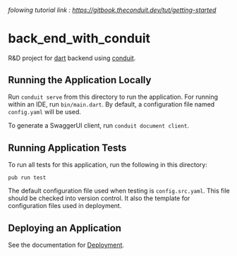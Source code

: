 ###### folowing tutorial link : https://gitbook.theconduit.dev/tut/getting-started



# back_end_with_conduit

R&D project for [dart](https://dart.dev/) backend using [conduit](https://www.theconduit.dev/).

## Running the Application Locally



Run `conduit serve` from this directory to run the application. For running within an IDE, run `bin/main.dart`. By default, a configuration file named `config.yaml` will be used.

To generate a SwaggerUI client, run `conduit document client`.

## Running Application Tests

To run all tests for this application, run the following in this directory:

```
pub run test
```

The default configuration file used when testing is `config.src.yaml`. This file should be checked into version control. It also the template for configuration files used in deployment.

## Deploying an Application

See the documentation for [Deployment](https://conduit.io/docs/deploy/).

